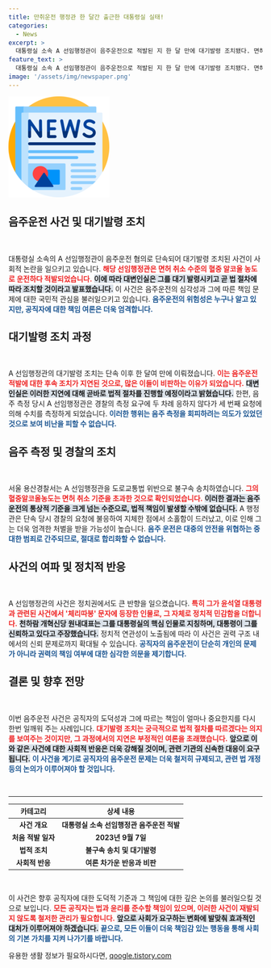 ```yaml
---
title: 만취운전 행정관 한 달간 출근한 대통령실 실태!
categories:
  - News
excerpt: >
  대통령실 소속 A 선임행정관이 음주운전으로 적발된 지 한 달 만에 대기발령 조치됐다. 면허 취소 수준의 수치로 불구속 송치된 그는 체리따봉 사건의 주인공이며, 대통령의 신임을 받는 인물로 알려져 더욱 주목받고 있다.
feature_text: >
  대통령실 소속 A 선임행정관이 음주운전으로 적발된 지 한 달 만에 대기발령 조치됐다. 면허 취소 수준의 수치로 불구속 송치된 그는 체리따봉 사건의 주인공이며, 대통령의 신임을 받는 인물로 알려져 더욱 주목받고 있다.
image: '/assets/img/newspaper.png'
---
```


<p><img src="/assets/img/newspaper.png" alt="kimp 속보" /></p>

<h2 data-ke-size="size26">음주운전 사건 및 대기발령 조치</h2>

<p data-ke-size="size16">&nbsp;</p>

<p>대통령실 소속의 A 선임행정관이 음주운전 혐의로 단속되어 대기발령 조치된 사건이 사회적 논란을 일으키고 있습니다. <b><span style="color: #ee2323;">해당 선임행정관은 면허 취소 수준의 혈중 알코올 농도로 운전하다 적발되었습니다.</span></b> <b><span style="background-color: #21538527;">이에 따라 대변인실은 그를 대기 발령시키고 곧 법 절차에 따라 조치할 것이라고 발표했습니다.</span></b> 이 사건은 음주운전의 심각성과 그에 따른 책임 문제에 대한 국민적 관심을 불러일으키고 있습니다. <b><span style="color: #1a5490;">음주운전의 위험성은 누구나 알고 있지만, 공직자에 대한 책임 여론은 더욱 엄격합니다.</span></b></p>

<h2 data-ke-size="size26">대기발령 조치 과정</h2>

<p data-ke-size="size16">&nbsp;</p>

<p>A 선임행정관의 대기발령 조치는 단속 이후 한 달여 만에 이뤄졌습니다. <b><span style="color: #ee2323;">이는 음주운전 적발에 대한 후속 조치가 지연된 것으로, 많은 이들이 비판하는 이유가 되었습니다.</span></b> <b><span style="background-color: #21538527;">대변인실은 이러한 지연에 대해 곧바로 법적 절차를 진행할 예정이라고 밝혔습니다.</span></b> 한편, 음주 측정 당시 A 선임행정관은 경찰의 측정 요구에 두 차례 응하지 않다가 세 번째 요청에 의해 수치를 측정하게 되었습니다. <b><span style="color: #1a5490;">이러한 행위는 음주 측정을 회피하려는 의도가 있었던 것으로 보여 비난을 피할 수 없습니다.</span></b></p>

<h2 data-ke-size="size26">음주 측정 및 경찰의 조치</h2>

<p data-ke-size="size16">&nbsp;</p>

<p>서울 용산경찰서는 A 선임행정관을 도로교통법 위반으로 불구속 송치하였습니다. <b><span style="color: #ee2323;">그의 혈중알코올농도는 면허 취소 기준을 초과한 것으로 확인되었습니다.</span></b> <b><span style="background-color: #21538527;">이러한 결과는 음주운전의 통상적 기준을 크게 넘는 수준으로, 법적 책임이 발생할 수밖에 없습니다.</span></b> A 행정관은 단속 당시 경찰의 요청에 불응하여 지체한 점에서 소홀함이 드러났고, 이로 인해 그는 더욱 엄격한 처벌을 받을 가능성이 높습니다. <b><span style="color: #1a5490;">음주 운전은 대중의 안전을 위협하는 중대한 범죄로 간주되므로, 절대로 합리화할 수 없습니다.</span></b></p>

<h2 data-ke-size="size26">사건의 여파 및 정치적 반응</h2>

<p data-ke-size="size16">&nbsp;</p>

<p>A 선임행정관의 사건은 정치권에서도 큰 반향을 일으켰습니다. <b><span style="color: #ee2323;">특히 그가 윤석열 대통령과 관련된 사건에서 '체리따봉' 문자에 등장한 인물로, 그 자체로 정치적 민감함을 더합니다.</span></b> <b><span style="background-color: #21538527;">천하람 개혁신당 원내대표는 그를 대통령실의 핵심 인물로 지칭하며, 대통령이 그를 신뢰하고 있다고 주장했습니다.</span></b> 정치적 연관성이 노출됨에 따라 이 사건은 권력 구조 내에서의 신뢰 문제로까지 확대될 수 있습니다. <b><span style="color: #1a5490;">공직자의 음주운전이 단순히 개인의 문제가 아니라 권력의 책임 여부에 대한 심각한 의문을 제기합니다.</span></b></p>

<h2 data-ke-size="size26">결론 및 향후 전망</h2>

<p data-ke-size="size16">&nbsp;</p>

<p>이번 음주운전 사건은 공직자의 도덕성과 그에 따르는 책임이 얼마나 중요한지를 다시 한번 일깨워 주는 사례입니다. <b><span style="color: #ee2323;">대기발령 조치는 궁극적으로 법적 절차를 따르겠다는 의지를 보여주는 것이지만, 그 과정에서의 지연은 부정적인 여론을 초래했습니다.</span></b> <b><span style="background-color: #21538527;">앞으로 이와 같은 사건에 대한 사회적 반응은 더욱 강해질 것이며, 관련 기관의 신속한 대응이 요구됩니다.</span></b> <b><span style="color: #1a5490;">이 사건을 계기로 공직자의 음주운전 문제는 더욱 철저히 규제되고, 관련 법 개정 등의 논의가 이루어져야 할 것입니다.</span></b> </p>

<p data-ke-size="size16">&nbsp;</p>

<hr />

<table>
    <thead>
        <tr>
            <th style="text-align: center; height: 17px;"><b>카테고리</b></th>
            <th style="text-align: center; height: 17px;"><b>상세 내용</b></th>
        </tr>
    </thead>
    <tbody>
        <tr>
            <td style="text-align: center; height: 17px;"><b>사건 개요</b></td>
            <td style="text-align: center; height: 17px;"><b>대통령실 소속 선임행정관 음주운전 적발</b></td>
        </tr>
        <tr>
            <td style="text-align: center; height: 17px;"><b>처음 적발 일자</b></td>
            <td style="text-align: center; height: 17px;"><b>2023년 9월 7일</b></td>
        </tr>
        <tr>
            <td style="text-align: center; height: 17px;"><b>법적 조치</b></td>
            <td style="text-align: center; height: 17px;"><b>불구속 송치 및 대기발령</b></td>
        </tr>
        <tr>
            <td style="text-align: center; height: 17px;"><b>사회적 반응</b></td>
            <td style="text-align: center; height: 17px;"><b>여론 차가운 반응과 비판</b></td>
        </tr>
    </tbody>
</table>

<p data-ke-size="size16">&nbsp;</p>

<p>이 사건은 향후 공직자에 대한 도덕적 기준과 그 책임에 대한 깊은 논의를 불러일으킬 것으로 보입니다. <b><span style="color: #ee2323;">모든 공직자는 법과 윤리를 준수할 책임이 있으며, 이러한 사건이 재발되지 않도록 철저한 관리가 필요합니다.</span></b> <b><span style="background-color: #21538527;">앞으로 사회가 요구하는 변화에 발맞춰 효과적인 대처가 이루어져야 하겠습니다.</span></b> <b><span style="color: #1a5490;">끝으로, 모든 이들이 더욱 책임감 있는 행동을 통해 사회의 기본 가치를 지켜 나가기를 바랍니다.</span></b></p>
유용한 생활 정보가 필요하시다면, <a href="https://qoogle.tistory.com" rel="dofollow">qoogle.tistory.com</a>


